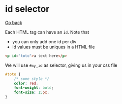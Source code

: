 # id selector

[Go back](..)

Each HTML tag can have an ``id``. Note that

* you can only add one id per div
* id values must be uniques in a HTML file

```html
<p id="toto">a text here</p>
```

We will use ``#my_id`` as selector, giving us
in your css file

```css
#toto {
    /* some style */
    color: red;
    font-weight: bold;
    font-size: 15px;
}
```
